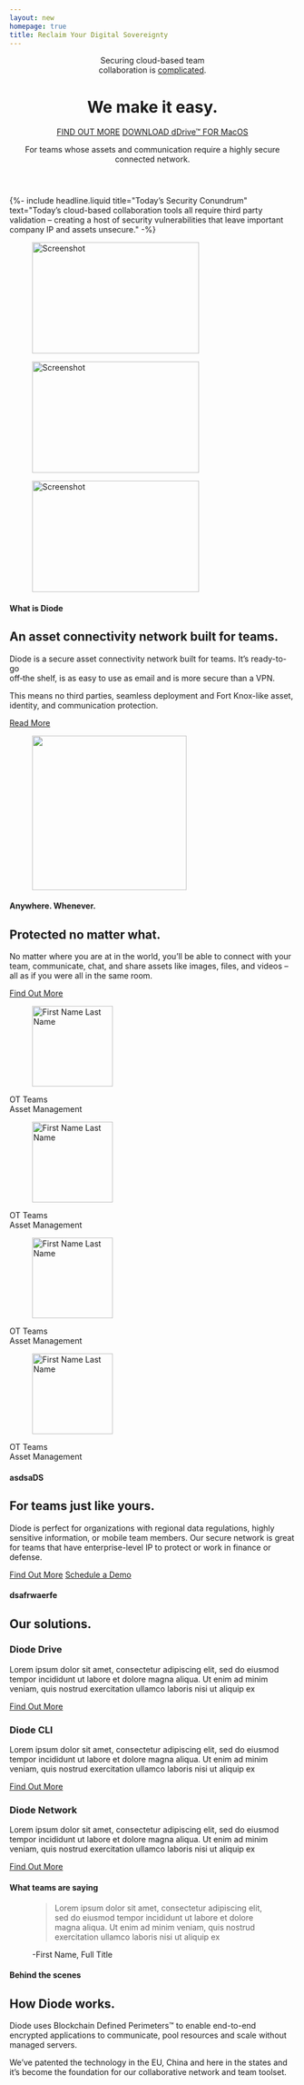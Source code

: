 ```yaml
---
layout: new
homepage: true
title: Reclaim Your Digital Sovereignty
---
```

<header class="hero hero--index">
    <div class="row">
        <div class="col col-12 col-sm-8 col-lg-7 col-xxl-6">
            <div class="hero__content">
                <p class="hero__preheading">Securing cloud-based team <br>collaboration is <u>complicated</u>.</p>
                <h1 class="hero__heading">We make it&nbsp;easy.</h1>
                <div class="hero__buttons">
                    <a href="#" class="btn">FIND OUT MORE</a>
                    <a href="#" class="btn btn--bordered">DOWNLOAD dDrive<span>&trade; FOR MacOS</span></a>
                </div>
                <p class="hero__subheading">For teams whose assets and communication require a highly secure connected network.</p>
            </div>
        </div>
    </div>
</header>

{%-
        include headline.liquid
        title="Today’s Security Conundrum"
        text="Today’s cloud-based collaboration tools all require third party validation – creating a host of security vulnerabilities that leave important company IP and assets unsecure."
-%}

<div class="boxes">
    <section class="box">
        <div class="row flex-lg-row-reverse">
            <div class="col col-12 col-lg-6 col-xl-5 col-xxl-6">
                <div class="box__gallery">
                    <figure class="box__gallery-image"><img src="{{ "/assets/img/screen.webp" | relative_url }}" width="294" height="196" alt="Screenshot"></figure>
                    <figure class="box__gallery-image"><img src="{{ "/assets/img/screen.webp" | relative_url }}" width="294" height="196" alt="Screenshot"></figure>
                    <figure class="box__gallery-image"><img src="{{ "/assets/img/screen.webp" | relative_url }}" width="294" height="196" alt="Screenshot"></figure>
                </div>
            </div>
            <div class="col col-12 col-lg-6 col-xl-7 col-xxl-6">
                <div class="box__content">
                    <h4 class="box__preheading">What is Diode</h4>
                    <h2 class="box__heading">An asset connectivity network built for teams.</h2>
                    <p>Diode is a secure asset connectivity network&nbsp;built for&nbsp;teams. It’s ready-to-go <br>off&dash;the shelf, is as easy to use as email and&nbsp;is more secure&nbsp;than a VPN.</p>
                    <p>This means no third parties, seamless deployment and Fort Knox-like asset, identity, and&nbsp;communication protection.</p>
                    <div class="box__buttons">
                        <a href="#" class="btn">Read More</a>
                    </div>
                </div>
            </div>
        </div>
    </section>
    <section class="box">
        <div class="row">
            <div class="col col-12 col-lg-6 col-xl-5 col-xxl-6">
                <figure class="box__picture rounded"><img src="{{ "/assets/img/grey.png" | relative_url }}" width="272" height="272" alt=""></figure>
            </div>
            <div class="col col-12 col-lg-6 col-xl-7 col-xxl-6">
                <div class="box__content">
                    <h4 class="box__preheading">Anywhere. Whenever.</h4>
                    <h2 class="box__heading">Protected no matter what.</h2>
                    <p>No matter where you are at in the world, you’ll be able to connect with your team, communicate, chat, and share assets like images, files, and videos – all as if you were all in the same room.</p>
                    <div class="box__buttons">
                        <a href="#" class="btn">Find Out More</a>
                    </div>
                </div>
            </div>
        </div>
    </section>
    <section class="box">
        <div class="row flex-lg-row-reverse">
            <div class="col col-12 col-lg-6 col-xl-5 col-xxl-6">
                <div class="box__teams">
                    <div class="box__teams-person">
                        <figure class="box__teams-photo"><img src="{{ "/assets/img/team/default.webp" | relative_url }}" width="142" height="142" alt="First Name Last Name"></figure>
                        <p class="box__teams-title">OT Teams <br>Asset Management</p>
                    </div>
                    <div class="box__teams-person">
                        <figure class="box__teams-photo"><img src="{{ "/assets/img/team/default.webp" | relative_url }}" width="142" height="142" alt="First Name Last Name"></figure>
                        <p class="box__teams-title">OT Teams <br>Asset Management</p>
                    </div>
                    <div class="box__teams-person">
                        <figure class="box__teams-photo"><img src="{{ "/assets/img/team/default.webp" | relative_url }}" width="142" height="142" alt="First Name Last Name"></figure>
                        <p class="box__teams-title">OT Teams <br>Asset Management</p>
                    </div>
                    <div class="box__teams-person">
                        <figure class="box__teams-photo"><img src="{{ "/assets/img/team/default.webp" | relative_url }}" width="142" height="142" alt="First Name Last Name"></figure>
                        <p class="box__teams-title">OT Teams <br>Asset Management</p>
                    </div>
                </div>
            </div>
            <div class="col col-12 col-lg-6 col-xl-7 col-xxl-6">
                <div class="box__content">
                    <h4 class="box__preheading">asdsaDS</h4>
                    <h2 class="box__heading">For teams just like yours.</h2>
                    <p>Diode is perfect for organizations with regional data regulations, highly sensitive information, or mobile team members. Our secure network is great for teams that have enterprise-level IP to protect or work in finance or defense.</p>
                    <div class="box__buttons">
                        <a href="#" class="btn">Find Out More</a>
                        <a href="#" class="btn btn--blank">Schedule a Demo</a>
                    </div>
                </div>
            </div>
        </div>
    </section>
</div>

<section class="block block--orange">
    <div class="row justify-content-md-center text-center">
        <div class="col col-12 col-md-8 col-lg-6">
            <h4 class="block__preheading">dsafrwaerfe</h4>
            <h2 class="block__heading">Our solutions.</h2>
        </div>
    </div>
    <div class="row justify-content-md-center text-center">
        <div class="col col-12 col-md-4">
            <section class="block__solution">
                <h3>Diode Drive</h3>
                <p>Lorem ipsum dolor sit amet, consectetur adipiscing elit, sed do eiusmod tempor incididunt ut labore et dolore magna aliqua. Ut enim ad minim veniam, quis nostrud exercitation ullamco laboris nisi ut aliquip ex</p>
                <a href="#" class="btn btn--blank">Find Out More</a>
            </section>
        </div>
        <div class="col col-12 col-md-4">
            <section class="block__solution">
                <h3>Diode CLI</h3>
                <p>Lorem ipsum dolor sit amet, consectetur adipiscing elit, sed do eiusmod tempor incididunt ut labore et dolore magna aliqua. Ut enim ad minim veniam, quis nostrud exercitation ullamco laboris nisi ut aliquip ex</p>
                <a href="#" class="btn btn--blank">Find Out More</a>
            </section>
        </div>
        <div class="col col-12 col-md-4">
            <section class="block__solution">
                <h3>Diode Network</h3>
                <p>Lorem ipsum dolor sit amet, consectetur adipiscing elit, sed do eiusmod tempor incididunt ut labore et dolore magna aliqua. Ut enim ad minim veniam, quis nostrud exercitation ullamco laboris nisi ut aliquip ex</p>
                <a href="#" class="btn btn--blank">Find Out More</a>
            </section>
        </div>
    </div>
</section>

<section class="block">
    <div class="row justify-content-md-center text-center">
        <div class="col col-12 col-md-8 col-lg-6">
            <h4 class="block__preheading">What teams are saying</h4>
        </div>
    </div>
    <div class="row justify-content-md-center text-center">
        <div class="col col-12 col-md-8 col-lg-7">
            <div class="block__content">
                <figure>
                    <blockquote>
                        <p>Lorem ipsum dolor sit amet, consectetur adipiscing elit, sed do eiusmod tempor incididunt ut labore et dolore magna aliqua. Ut enim ad minim veniam, quis nostrud exercitation ullamco laboris nisi ut aliquip ex</p>
                    </blockquote>
                    <figcaption>-First Name, Full Title</figcaption>
                </figure>
            </div>
        </div>
    </div>
</section>

<section class="block block--orange">
    <div class="row justify-content-md-center text-center">
        <div class="col col-12 col-md-8 col-lg-6">
            <h4 class="block__preheading">Behind the scenes</h4>
            <h2 class="block__heading">How Diode works.</h2>
        </div>
    </div>
    <div class="row justify-content-md-center text-center">
        <div class="col col-12 col-md-8 col-lg-7">
            <div class="block__content">
                <p>Diode uses Blockchain Defined Perimeters&trade; to enable end-to-end encrypted applications to communicate, pool resources and scale without managed servers.</p>
                <p>We’ve patented the technology in the EU, China and here in the states and it’s become the foundation for our collaborative network and team toolset.</p>
            </div>
        </div>
    </div>
</section>